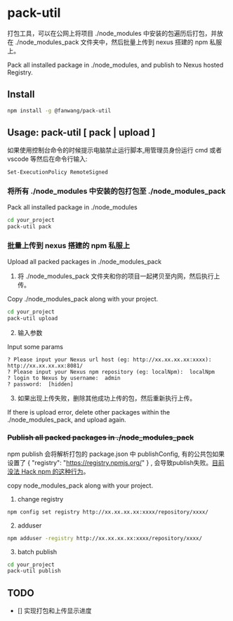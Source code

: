 # pack-util
打包工具，可以在公网上将项目 ./node_modules 中安装的包遍历后打包，并放在 ./node_modules_pack 文件夹中，然后批量上传到 nexus 搭建的 npm 私服上。

Pack all installed package in ./node_modules, and publish to Nexus hosted Registry.

## Install

```sh
npm install -g @fanwang/pack-util
```

## Usage: pack-util [ pack | upload ]

如果使用控制台命令的时候提示电脑禁止运行脚本,用管理员身份运行 cmd 或者 vscode 等然后在命令行输入:

```
Set-ExecutionPolicy RemoteSigned
```

### 将所有 ./node_modules 中安装的包打包至 ./node_modules_pack
Pack all installed package in ./node_modules

```sh
cd your_project
pack-util pack
```

### 批量上传到 nexus 搭建的 npm 私服上
Upload all packed packages in ./node_modules_pack

1. 将 ./node_modules_pack 文件夹和你的项目一起拷贝至内网，然后执行上传。

Copy ./node_modules_pack along with your project.


```sh
cd your_project
pack-util upload
```

2. 输入参数

Input some params

```
? Please input your Nexus url host (eg: http://xx.xx.xx.xx:xxxx): http://xx.xx.xx.xx:8081/
? Please input your Nexus npm repository (eg: localNpm):  localNpm
? login to Nexus by username:  admin
? password:  [hidden]
```

3. 如果出现上传失败，删除其他成功上传的包，然后重新执行上传。

If there is upload error, delete other packages within the ./node_modules_pack, and upload again.

###  ~~Publish all packed packages in ./node_modules_pack~~

npm publish 会将解析打包的 package.json 中 publishConfig, 有的公共包如果设置了 { "registry": "https://registry.npmjs.org/" } , 会导致publish失败。[目前没法 Hack npm 的这种行为](https://stackoverflow.com/questions/66914753/override-registry-mentioned-in-publishconfig-of-package-json-through-command-lin)。

copy node_modules_pack along with your project.

1. change registry 

```sh
npm config set registry http://xx.xx.xx.xx:xxxx/repository/xxxx/
```
2. adduser

```sh
npm adduser -registry http://xx.xx.xx.xx:xxxx/repository/xxxx/
```

3. batch publish

```sh
cd your_project
pack-util publish
```


## TODO
- [] 实现打包和上传显示进度
